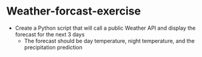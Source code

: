 # Weather-forcast-exercise

- Create a Python script that will call a public Weather API and
display the forecast for the next 3 days
  - The forecast should be day temperature, night
temperature, and the precipitation prediction
